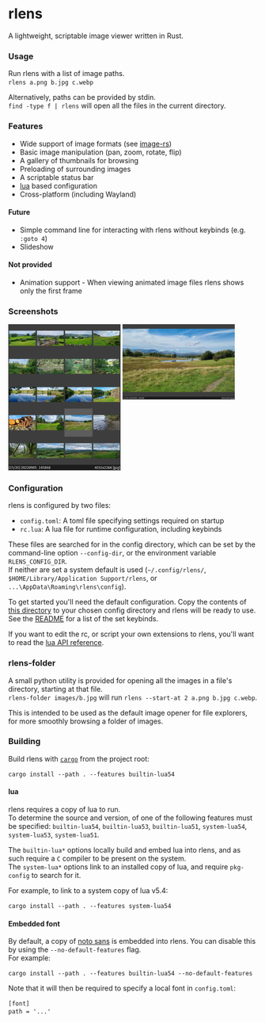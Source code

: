# rlens
A lightweight, scriptable image viewer written in Rust.

### Usage
Run rlens with a list of image paths.\
`rlens a.png b.jpg c.webp`

Alternatively, paths can be provided by stdin.\
`find -type f | rlens` will open all the files in the current directory.

### Features
* Wide support of image formats (see [image-rs](https://github.com/image-rs/image#supported-image-formats))
* Basic image manipulation (pan, zoom, rotate, flip)
* A gallery of thumbnails for browsing
* Preloading of surrounding images
* A scriptable status bar
* [lua](https://www.lua.org/) based configuration
* Cross-platform (including Wayland)

#### Future
* Simple command line for interacting with rlens without keybinds (e.g. `:goto 4`)
* Slideshow

#### Not provided
* Animation support - When viewing animated image files rlens shows only the first frame

### Screenshots

<img src="gallery-demo.png" width="45%"> <img src="image-view-demo.png" width="45%" align="top">

### Configuration
rlens is configured by two files:
* `config.toml`: A toml file specifying settings required on startup
* `rc.lua`: A lua file for runtime configuration, including keybinds

These files are searched for in the config directory, which can be set by the command-line option `--config-dir`, or the environment variable `RLENS_CONFIG_DIR`.\
If neither are set a system default is used (`~/.config/rlens/`, `$HOME/Library/Application Support/rlens`, or `...\AppData\Roaming\rlens\config`).

To get started you'll need the default configuration.
Copy the contents of [this directory](../config) to your chosen config directory and rlens will be ready to use. See the [README](../config/README.md) for a list of the set keybinds.

If you want to edit the rc, or script your own extensions to rlens, you'll want to read the [lua API reference](api.md).

### rlens-folder
A small python utility is provided for opening all the images in a file's directory, starting at that file.\
`rlens-folder images/b.jpg` will run `rlens --start-at 2 a.png b.jpg c.webp`.

This is intended to be used as the default image opener for file explorers, for more smoothly browsing a folder of images.

### Building

Build rlens with [`cargo`](https://www.rust-lang.org/tools/install) from the project root:
```
cargo install --path . --features builtin-lua54
```

#### lua

rlens requires a copy of lua to run.\
To determine the source and version, of one of the following features must be specified: `builtin-lua54`, `builtin-lua53`, `builtin-lua51`, `system-lua54`, `system-lua53`, `system-lua51`.

The `builtin-lua*` options locally build and embed lua into rlens, and as such require a `C` compiler to be present on the system.\
The `system-lua*` options link to an installed copy of lua, and require `pkg-config` to search for it.

For example, to link to a system copy of lua v5.4:
```
cargo install --path . --features system-lua54
```

#### Embedded font

By default, a copy of [noto sans](https://fonts.google.com/noto/specimen/Noto+Sans) is embedded into rlens.
You can disable this by using the `--no-default-features` flag.\
For example:
```
cargo install --path . --features builtin-lua54 --no-default-features
```
Note that it will then be required to specify a local font in `config.toml`:
```
[font]
path = '...'
```

